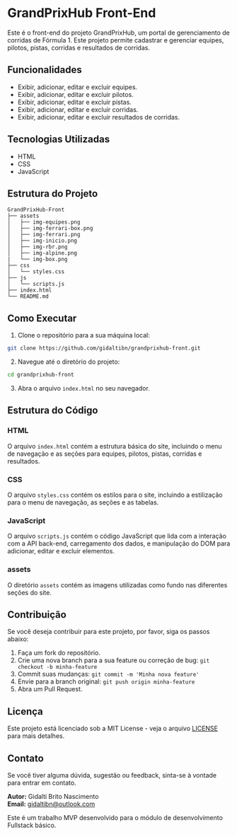 
# GrandPrixHub Front-End

Este é o front-end do projeto GrandPrixHub, um portal de gerenciamento de corridas de Fórmula 1. Este projeto permite cadastrar e gerenciar equipes, pilotos, pistas, corridas e resultados de corridas.

## Funcionalidades

- Exibir, adicionar, editar e excluir equipes.
- Exibir, adicionar, editar e excluir pilotos.
- Exibir, adicionar, editar e excluir pistas.
- Exibir, adicionar, editar e excluir corridas.
- Exibir, adicionar, editar e excluir resultados de corridas.

## Tecnologias Utilizadas

- HTML
- CSS
- JavaScript

## Estrutura do Projeto

```
GrandPrixHub-Front
├── assets
│   ├── img-equipes.png
│   ├── img-ferrari-box.png
│   ├── img-ferrari.png
│   ├── img-inicio.png
│   ├── img-rbr.png
│   ├── img-alpine.png
|   └── img-box.png
├── css
│   └── styles.css
├── js
│   └── scripts.js
├── index.html
└── README.md
```

## Como Executar

1. Clone o repositório para a sua máquina local:

```sh
git clone https://github.com/gidaltibn/grandprixhub-front.git
```

2. Navegue até o diretório do projeto:

```sh
cd grandprixhub-front
```

3. Abra o arquivo `index.html` no seu navegador.

## Estrutura do Código

### HTML

O arquivo `index.html` contém a estrutura básica do site, incluindo o menu de navegação e as seções para equipes, pilotos, pistas, corridas e resultados.

### CSS

O arquivo `styles.css` contém os estilos para o site, incluindo a estilização para o menu de navegação, as seções e as tabelas.

### JavaScript

O arquivo `scripts.js` contém o código JavaScript que lida com a interação com a API back-end, carregamento dos dados, e manipulação do DOM para adicionar, editar e excluir elementos.

### assets

O diretório `assets` contém as imagens utilizadas como fundo nas diferentes seções do site.

## Contribuição

Se você deseja contribuir para este projeto, por favor, siga os passos abaixo:

1. Faça um fork do repositório.
2. Crie uma nova branch para a sua feature ou correção de bug: `git checkout -b minha-feature`
3. Commit suas mudanças: `git commit -m 'Minha nova feature'`
4. Envie para a branch original: `git push origin minha-feature`
5. Abra um Pull Request.

## Licença

Este projeto está licenciado sob a MIT License - veja o arquivo [LICENSE](LICENSE) para mais detalhes.

## Contato

Se você tiver alguma dúvida, sugestão ou feedback, sinta-se à vontade para entrar em contato.

**Autor:** Gidalti Brito Nascimento  
**Email:** gidaltibn@outlook.com

Este é um trabalho MVP desenvolvido para o módulo de desenvolvimento Fullstack básico.

